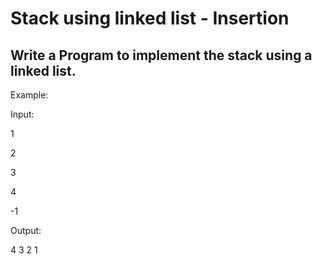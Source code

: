 # Stack using linked list - Insertion
## Write a Program to implement the stack using a linked list.



Example:

Input:

1

2

3

4

-1

Output:

4 3 2 1